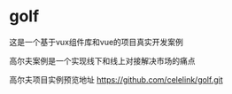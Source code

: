 # golf
这是一个基于vux组件库和vue的项目真实开发案例

高尔夫案例是一个实现线下和线上对接解决市场的痛点

高尔夫项目实例预览地址
https://github.com/celelink/golf.git

